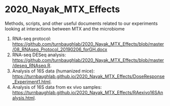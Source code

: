 # 2020_Nayak_MTX_Effects

Methods, scripts, and other useful documents related to our experiments looking at interactions between MTX and the microbiome

1. RNA-seq protocol: https://github.com/turnbaughlab/2020_Nayak_MTX_Effects/blob/master/08_RNAseq_Protocol_20190206_forGH.docx  
2. RNA-seq DESeq analysis: https://github.com/turnbaughlab/2020_Nayak_MTX_Effects/blob/master/deseq_RNAseq.R. 
3. Analysis of 16S data (humanized mice): https://turnbaughlab.github.io/2020_Nayak_MTX_Effects/DoseResponse_Experiment1.html. 
4. Analysis of 16S data from ex vivo samples: https://turnbaughlab.github.io/2020_Nayak_MTX_Effects/RAexivo16SAnalysis.html. 
